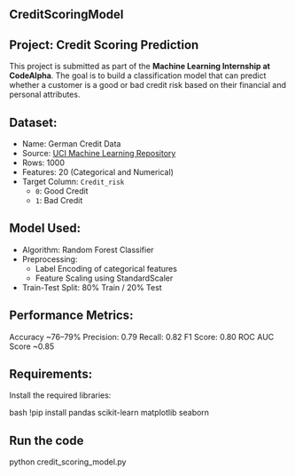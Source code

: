 ## CreditScoringModel

## Project: Credit Scoring Prediction

This project is submitted as part of the **Machine Learning Internship at CodeAlpha**. The goal is to build a classification model that can predict whether a customer is a good or bad credit risk based on their financial and personal attributes.

## Dataset:

- Name: German Credit Data
- Source: [UCI Machine Learning Repository](https://archive.ics.uci.edu/dataset/144/statlog+german+credit+data)
- Rows: 1000
- Features: 20 (Categorical and Numerical)
- Target Column: `Credit_risk`  
  - `0`: Good Credit  
  - `1`: Bad Credit

## Model Used:

- Algorithm: Random Forest Classifier
- Preprocessing:
  - Label Encoding of categorical features
  - Feature Scaling using StandardScaler
- Train-Test Split: 80% Train / 20% Test

## Performance Metrics:

Accuracy ~76–79%
Precision: 0.79
Recall: 0.82
F1 Score: 0.80
ROC AUC Score ~0.85

## Requirements:

Install the required libraries:

bash
!pip install pandas scikit-learn matplotlib seaborn

## Run the code

python credit_scoring_model.py
